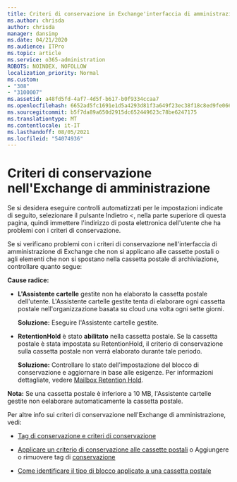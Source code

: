```yaml
---
title: Criteri di conservazione in Exchange'interfaccia di amministrazione non funziona
ms.author: chrisda
author: chrisda
manager: dansimp
ms.date: 04/21/2020
ms.audience: ITPro
ms.topic: article
ms.service: o365-administration
ROBOTS: NOINDEX, NOFOLLOW
localization_priority: Normal
ms.custom:
- "308"
- "3100007"
ms.assetid: a48fd5fd-4af7-4d5f-b617-b0f9334ccaa7
ms.openlocfilehash: 6652ad5fc1691e1d5a4293d81f3a649f23ec38f18c8ed9fe06665628a901d13e
ms.sourcegitcommit: b5f7da89a650d2915dc652449623c78be6247175
ms.translationtype: MT
ms.contentlocale: it-IT
ms.lasthandoff: 08/05/2021
ms.locfileid: "54074936"
---
```

# <a name="retention-policies-in-exchange-admin-center"></a>Criteri di conservazione nell'Exchange di amministrazione

Se si desidera eseguire controlli automatizzati per le impostazioni indicate di seguito, selezionare il pulsante Indietro <, nella parte superiore di questa pagina, quindi immettere l'indirizzo di posta elettronica dell'utente che ha problemi con i criteri di conservazione.

Se si verificano problemi con i criteri di conservazione nell'interfaccia di amministrazione di Exchange che non si applicano alle cassette postali o agli elementi che non si spostano nella cassetta postale di archiviazione, controllare quanto segue:

**Cause radice:**

- **L'Assistente cartelle** gestite non ha elaborato la cassetta postale dell'utente. L'Assistente cartelle gestite tenta di elaborare ogni cassetta postale nell'organizzazione basata su cloud una volta ogni sette giorni.

  **Soluzione:** Eseguire l'Assistente cartelle gestite.

- **RetentionHold** è stato **abilitato** nella cassetta postale. Se la cassetta postale è stata impostata su RetentionHold, il criterio di conservazione sulla cassetta postale non verrà elaborato durante tale periodo.

  **Soluzione:** Controllare lo stato dell'impostazione del blocco di conservazione e aggiornare in base alle esigenze. Per informazioni dettagliate, vedere [Mailbox Retention Hold](https://docs.microsoft.com/exchange/security-and-compliance/messaging-records-management/mailbox-retention-hold).
 
**Nota:** Se una cassetta postale è inferiore a 10 MB, l'Assistente cartelle gestite non eelaborare automaticamente la cassetta postale.
 
Per altre info sui criteri di conservazione nell'Exchange di amministrazione, vedi:

- [Tag di conservazione e criteri di conservazione](https://docs.microsoft.com/exchange/security-and-compliance/messaging-records-management/retention-tags-and-policies)

- [Applicare un criterio di conservazione alle cassette postali](https://docs.microsoft.com/exchange/security-and-compliance/messaging-records-management/apply-retention-policy) o Aggiungere o rimuovere tag di [conservazione](https://docs.microsoft.com/exchange/security-and-compliance/messaging-records-management/add-or-remove-retention-tags)

- [Come identificare il tipo di blocco applicato a una cassetta postale](https://docs.microsoft.com/microsoft-365/compliance/identify-a-hold-on-an-exchange-online-mailbox)
